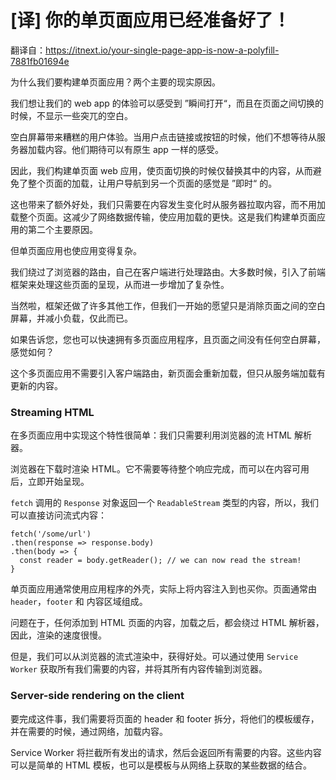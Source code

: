 # [译] 你的单页面应用已经准备好了！



翻译自：https://itnext.io/your-single-page-app-is-now-a-polyfill-7881fb01694e



为什么我们要构建单页面应用？两个主要的现实原因。



我们想让我们的 web app 的体验可以感受到 ”瞬间打开“，而且在页面之间切换的时候，不显示一些突兀的空白。



空白屏幕带来糟糕的用户体验。当用户点击链接或按钮的时候，他们不想等待从服务器加载内容。他们期待可以有原生 app 一样的感受。



因此，我们构建单页面 web 应用，使页面切换的时候仅替换其中的内容，从而避免了整个页面的加载，让用户导航到另一个页面的感觉是 ”即时“ 的。



这也带来了额外好处，我们只需要在内容发生变化时从服务器拉取内容，而不用加载整个页面。这减少了网络数据传输，使应用加载的更快。这是我们构建单页面应用的第二个主要原因。



但单页面应用也使应用变得复杂。



我们绕过了浏览器的路由，自己在客户端进行处理路由。大多数时候，引入了前端框架来处理这些页面的呈现，从而进一步增加了复杂性。



当然啦，框架还做了许多其他工作，但我们一开始的愿望只是消除页面之间的空白屏幕，并减小负载，仅此而已。



如果告诉您，您也可以快速拥有多页面应用程序，且页面之间没有任何空白屏幕，感觉如何？



这个多页面应用不需要引入客户端路由，新页面会重新加载，但只从服务端加载有更新的内容。



### Streaming HTML



在多页面应用中实现这个特性很简单：我们只需要利用浏览器的流 HTML 解析器。



浏览器在下载时渲染 HTML。它不需要等待整个响应完成，而可以在内容可用后，立即开始呈现。



`fetch` 调用的 `Response` 对象返回一个 `ReadableStream` 类型的内容，所以，我们可以直接访问流式内容：



```
fetch('/some/url')
.then(response => response.body)
.then(body => {
  const reader = body.getReader(); // we can now read the stream!
}
```



单页面应用通常使用应用程序的外壳，实际上将内容注入到也买你。页面通常由 `header`，`footer` 和 内容区域组成。



问题在于，任何添加到 HTML 页面的内容，加载之后，都会绕过 HTML 解析器，因此，渲染的速度很慢。



但是，我们可以从浏览器的流式渲染中，获得好处。可以通过使用 `Service Worker` 获取所有我们需要的内容，并将其所有内容传输到浏览器。



### Server-side rendering on the client

要完成这件事，我们需要将页面的 header 和 footer 拆分，将他们的模板缓存，并在需要的时候，通过网络，加载内容。



Service Worker 将拦截所有发出的请求，然后会返回所有需要的内容。这些内容可以是简单的 HTML 模板，也可以是模板与从网络上获取的某些数据的结合。









